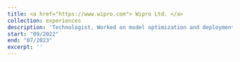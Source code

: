 ```yaml
---
title: <a href="https://www.wipro.com"> Wipro Ltd. </a>
collection: experiences
description: 'Technologist, Worked on model optimization and deployment, NLP'
start: "09/2022"
end: "07/2023"
excerpt: ''
---
```

